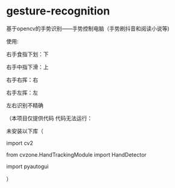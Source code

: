 # gesture-recognition
基于opencv的手势识别——手势控制电脑（手势刷抖音和阅读小说等)

使用:

右手食指下划：下

右手中指下滑：上

右手右挥：右

右手左挥：左

左右识别不精确

（本项目仅提供代码
代码无法运行：

未安装以下库（

import cv2

from cvzone.HandTrackingModule import HandDetector

import pyautogui

）
